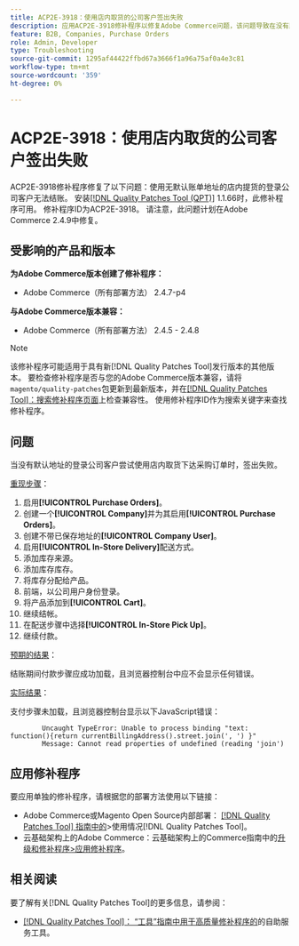 ```yaml
---
title: ACP2E-3918：使用店内取货的公司客户签出失败
description: 应用ACP2E-3918修补程序以修复Adobe Commerce问题，该问题导致在没有默认账单地址的情况下使用店内提货的登录公司客户无法结账。
feature: B2B, Companies, Purchase Orders
role: Admin, Developer
type: Troubleshooting
source-git-commit: 1295af44422ffbd67a3666f1a96a75af0a4e3c81
workflow-type: tm+mt
source-wordcount: '359'
ht-degree: 0%

---
```



# ACP2E-3918：使用店内取货的公司客户签出失败

ACP2E-3918修补程序修复了以下问题：使用无默认账单地址的店内提货的登录公司客户无法结账。 安装[[!DNL Quality Patches Tool (QPT)]](/help/tools/quality-patches-tool/quality-patches-tool-to-self-serve-quality-patches.md) 1.1.66时，此修补程序可用。 修补程序ID为ACP2E-3918。 请注意，此问题计划在Adobe Commerce 2.4.9中修复。

## 受影响的产品和版本

**为Adobe Commerce版本创建了修补程序：**

* Adobe Commerce（所有部署方法） 2.4.7-p4

**与Adobe Commerce版本兼容：**

* Adobe Commerce（所有部署方法） 2.4.5 - 2.4.8

>[!NOTE]
>
>该修补程序可能适用于具有新[!DNL Quality Patches Tool]发行版本的其他版本。 要检查修补程序是否与您的Adobe Commerce版本兼容，请将`magento/quality-patches`包更新到最新版本，并在[[!DNL Quality Patches Tool]：搜索修补程序页面](https://experienceleague.adobe.com/tools/commerce-quality-patches/index.html?lang=zh-Hans)上检查兼容性。 使用修补程序ID作为搜索关键字来查找修补程序。

## 问题

当没有默认地址的登录公司客户尝试使用店内取货下达采购订单时，签出失败。

<u>重现步骤</u>：

1. 启用&#x200B;**[!UICONTROL Purchase Orders]**。
1. 创建一个&#x200B;**[!UICONTROL Company]**&#x200B;并为其启用&#x200B;**[!UICONTROL Purchase Orders]**。
1. 创建不带已保存地址的&#x200B;**[!UICONTROL Company User]**。
1. 启用&#x200B;**[!UICONTROL In-Store Delivery]**&#x200B;配送方式。
1. 添加库存来源。
1. 添加库存库存。
1. 将库存分配给产品。
1. 前端，以公司用户身份登录。
1. 将产品添加到&#x200B;**[!UICONTROL Cart]**。
1. 继续结帐。
1. 在配送步骤中选择&#x200B;**[!UICONTROL In-Store Pick Up]**。
1. 继续付款。

<u>预期的结果</u>：

结账期间付款步骤应成功加载，且浏览器控制台中应不会显示任何错误。

<u>实际结果</u>：

支付步骤未加载，且浏览器控制台显示以下JavaScript错误：

```
        Uncaught TypeError: Unable to process binding "text: function(){return currentBillingAddress().street.join(', ') }"
        Message: Cannot read properties of undefined (reading 'join')
```

## 应用修补程序

要应用单独的修补程序，请根据您的部署方法使用以下链接：

* Adobe Commerce或Magento Open Source内部部署： [[!DNL Quality Patches Tool] 指南中的](/help/tools/quality-patches-tool/usage.md)>使用情况[!DNL Quality Patches Tool]。
* 云基础架构上的Adobe Commerce：云基础架构上的Commerce指南中的[升级和修补程序>应用修补程序](https://experienceleague.adobe.com/docs/commerce-cloud-service/user-guide/develop/upgrade/apply-patches.html?lang=zh-Hans)。

## 相关阅读

要了解有关[!DNL Quality Patches Tool]的更多信息，请参阅：

* [[!DNL Quality Patches Tool]： “工具”指南中用于高质量修补程序的](/help/tools/quality-patches-tool/quality-patches-tool-to-self-serve-quality-patches.md)的自助服务工具。
